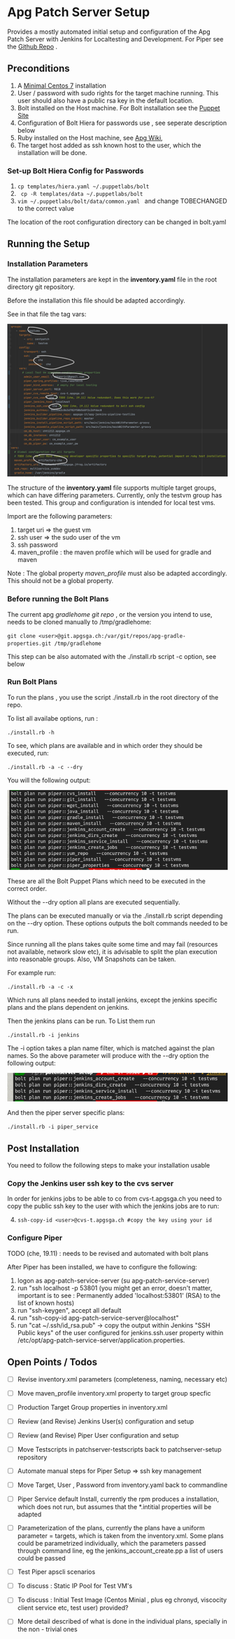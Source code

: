 # Apg Patch Server Setup

Provides a mostly automated initial setup and configuration of the Apg
Patch Server with Jenkins for Localtesting and Development. For Piper
see the [Github Repo]() .

## Preconditions

1. A
   [Minimal Centos 7](http://linuxsoft.cern.ch/centos/6.10/isos/x86_64/CentOS-6.10-x86_64-minimal.iso)
   installation
2. User / password with sudo rights for the target machine running. This
   user should also have a public rsa key in the default location.
3. Bolt installed on the Host machine. For Bolt installation see the
   [Puppet Site](https://puppet.com/docs/bolt/latest/bolt_installing.html)
4. Configuration of Bolt Hiera for passwords use , see seperate
   description below
5. Ruby installed on the Host machine, see [Apg Wiki](https://intranet.apgsga.ch/display/itwi/Ruby),
6. The target host added as ssh known host to the user, which the
   installation will be done.

### Set-up Bolt Hiera Config for Passwords

1. `cp templates/hiera.yaml ~/.puppetlabs/bolt`
2. ` cp -R templates/data ~/.puppetlabs/bolt`
3. `vim ~/.puppetlabs/bolt/data/common.yaml ` and change TOBECHANGED to
   the correct value

The location of the root configuration directory can be changed in
bolt.yaml

## Running the Setup

### Installation Parameters

The installation parameters are kept in the **inventory.yaml** file in
the root directory git repository.

Before the installation this file should be adapted accordingly.

See in that file the tag vars:

![Inventory File](./images/inventory.png)

The structure of the **inventory.yaml** file supports multiple target
groups, which can have differing parameters. Currently, only the testvm
group has been tested. This group and configuration is intended for
local test vms.

Import are the following parameters:

1. target uri => the guest vm
2. ssh user => the sudo user of the vm
3. ssh password
4. maven_profile : the maven profile which will be used for gradle and
   maven

Note : The global property *maven_profile* must also be adapted
accordingly. This should not be a global property.

### Before running the Bolt Plans

The current apg *gradlehome git repo* , or the version you intend to
use, needs to be cloned manually to /tmp/gradlehome:

`git clone <user>@git.apgsga.ch:/var/git/repos/apg-gradle-properties.git
/tmp/gradlehome `

This step can be also automated with the ./install.rb script -c option,
see below

### Run Bolt Plans

To run the plans , you use the script ./install.rb in the root directory
of the repo.

To list all availabe options, run :

`./install.rb -h`

To see, which plans are available and in which order they should be
executed, run:

`./install.rb -a -c --dry`

You will the following output:

![Bolt Puppet Plans](./images/plans.png)

These are all the Bolt Puppet Plans which need to be executed in the
correct order.

Without the --dry option all plans are executed sequentially.

The plans can be executed manually or via the ./install.rb script
depending on the --dry option. These options outputs the bolt commands
needed to be run.

Since running all the plans takes quite some time and may fail
(resources not available, network slow etc), it is advisable to split
the plan execution into reasonable groups. Also, VM Snapshots can be
taken.

For example run:

`./install.rb -a -c -x`

Which runs all plans needed to install jenkins, except the jenkins
specific plans and the plans dependent on jenkins.

Then the  jenkins plans can be run. To List them run

`./install.rb -i jenkins`

The -i option takes a plan name filter, which is matched against the
plan names. So the above parameter will produce with the --dry option
the following output:

![Jenkins Plans](./images/jenkins.png)

And then the piper server specific plans:

`./install.rb -i piper_service`

## Post Installation

You need to follow the following steps to make your installation usable

### Copy the Jenkins user ssh key to the cvs server

In order for jenkins jobs to be able to co from cvs-t.apgsga.ch you need
to copy the public ssh key to the user with which the jenkins jobs are
to run:

4. `ssh-copy-id <user>@cvs-t.apgsga.ch #copy the key using your id`

### Configure Piper

TODO (che, 19.11) : needs to be revised and automated with bolt plans

After Piper has been installed, we have to configure the following:

1. logon as apg-patch-service-server (su apg-patch-service-server)
2. run "ssh localhost -p 53801 (you might get an error, doesn't matter,
   important is to see : Permanently added 'localhost:53801' (RSA) to
   the list of known hosts)
3. run "ssh-keygen", accept all default
4. run "ssh-copy-id apg-patch-service-server@localhost"
5. run "cat ~/.ssh/id_rsa.pub" -> copy the output within Jenkins "SSH
   Public keys" of the user configured for jenkins.ssh.user property
   within /etc/opt/apg-patch-service-server/application.properties.


## Open Points / Todos

- [ ] Revise inventory.xml parameters (completeness, naming, necessary
      etc)
- [ ] Move maven_profile inventory.xml property to target group specfic
- [ ] Production Target Group properties in inventory.xml
- [ ] Review (and Revise) Jenkins User(s) configuration and setup
- [ ] Review (and Revise) Piper User configuration and setup
- [ ] Move Testscripts in patchserver-testscripts back to
      patchserver-setup repository
- [ ] Automate manual steps for Piper Setup => ssh key management
- [ ] Move Target, User , Password from inventory.yaml back to commandline
- [ ] Piper Service default Install, currently the rpm produces a
      installation, which does not run, but assumes that the *.intitial
      properties will be adapted
- [ ] Parameterization of the plans, currently the plans have a uniform
      parameter = targets, which is taken from the inventory.xml. Some
      plans could be parametrized individually, which the parameters
      passed through command line, eg the jenkins_account_create.pp a
      list of users could be passed
- [ ] Test Piper apscli scenarios
- [ ] To discuss : Static IP Pool for Test VM's
- [ ] To discuss : Initial Test Image (Centos Minial , plus eg chronyd,
      viscocity client service etc, test user) provided?
- [ ] More detail described of what is done in the individual plans,
      specially in the non - trivial ones




